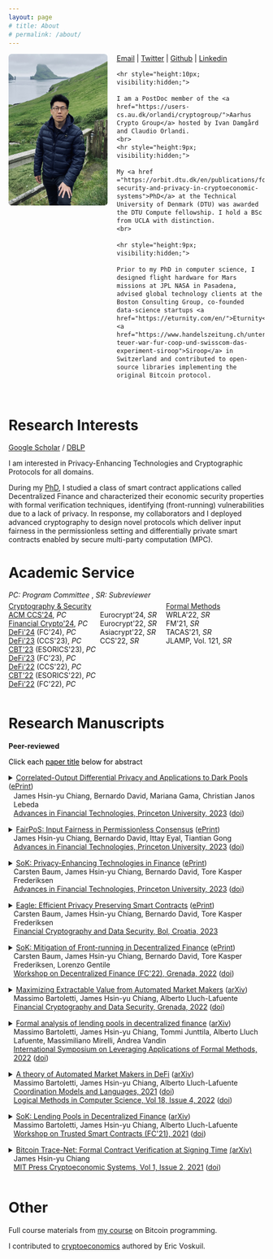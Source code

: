 ```yaml
---
layout: page
# title: About
# permalink: /about/
---
```

<script type="text/x-mathjax-config">
  MathJax.Hub.Config({
    tex2jax: {
      inlineMath: [ ['$','$'], ["\\(","\\)"] ],
      processEscapes: true
    }
  });
</script>

<script
  src="https://cdn.mathjax.org/mathjax/latest/MathJax.js?config=TeX-AMS-MML_HTMLorMML"
  type="text/javascript">
</script>


<div style = "display:inline-block; padding:0px 0px 20px 0px">
  
  <!-- Left column (Picture)-->
  <div style = "width:195px; float:left; padding:0px 18px 5px 0px">
    <img src="images/me2.png">
  </div>

  <!-- Right column (About) -->
  <div style = " padding:0px 0px 0px 0px;" >
    <a href="mailto:james.chiangwu@gmail.com">Email</a> | 
    <a href="https://twitter.com/digi_james">Twitter</a> | 
    <a href="https://github.com/jachiang">Github</a> | 
    <a href="https://www.linkedin.com/in/jameshsinyuchiang">Linkedin</a>

    <hr style="height:10px; visibility:hidden;">

    I am a PostDoc member of the <a href="https://users-cs.au.dk/orlandi/cryptogroup/">Aarhus Crypto Group</a> hosted by Ivan Damgård and Claudio Orlandi. 
    <br>
    <hr style="height:9px; visibility:hidden;">

    My <a href ="https://orbit.dtu.dk/en/publications/formal-security-and-privacy-in-cryptoeconomic-systems">PhD</a> at the Technical University of Denmark (DTU) was awarded the DTU Compute fellowship. I hold a BSc from UCLA with distinction. 
    <br>

    <hr style="height:9px; visibility:hidden;">

    Prior to my PhD in computer science, I designed flight hardware for Mars missions at JPL NASA in Pasadena, advised global technology clients at the Boston Consulting Group, co-founded data-science startups <a href="https://eturnity.com/en/">Eturnity</a>, <a href="https://www.handelszeitung.ch/unternehmen/so-teuer-war-fur-coop-und-swisscom-das-experiment-siroop">Siroop</a> in Switzerland and contributed to open-source libraries implementing the original Bitcoin protocol.
  </div> 

</div>

# Research Interests

[Google Scholar](https://scholar.google.com/citations?hl=en&user=9NcawdAAAAAJ&view_op=list_works&sortby=pubdate) / [DBLP](https://dblp.uni-trier.de/pid/282/1574.html)

I am interested in Privacy-Enhancing Technologies and Cryptographic Protocols for all domains.

During my <a href ="https://orbit.dtu.dk/en/publications/formal-security-and-privacy-in-cryptoeconomic-systems">PhD</a>, I studied a class of smart contract applications called Decentralized Finance and characterized their economic security properties with formal verification techniques, identifying (front-running) vulnerabilities due to a lack of privacy. In response, my collaborators and I deployed advanced cryptography to design novel protocols which deliver input fairness in the permissionless setting and differentially private smart contracts enabled by secure multi-party computation (MPC). 

# Academic Service

<div style = "padding:0px 0px 5px 0px">
<em>PC: Program Committee</em> , <em>SR: Subreviewer</em>
</div>

<!-- Div containing floating divs ... -->
<div style = "display:inline-block; padding:0px 0px 5px 0px">

<div style = "width:180px; float:left; padding:0px 0px 5px 0px">
  <u>Cryptography & Security</u> <br>
    <a href="https://www.sigsac.org/ccs/CCS2024/">ACM CCS'24</a>, <em>PC</em> <br>
    <a href="https://fc24.ifca.ai/">Financial Crypto'24</a>, <em>PC</em> <br>
    <a href="https://fc24.ifca.ai/defi/">DeFi'24</a> (FC'24), <em>PC</em><br>
    <a href="https://defi.security/">DeFi'23</a> (CCS'23), <em>PC</em> <br>
    <a href="https://deic.uab.cat/cbt/cbt2023/">CBT'23</a> (ESORICS'23), <em>PC</em> <br>
    <a href="https://fc23.ifca.ai/defi/">DeFi'23</a> (FC'23), <em>PC</em><br>
    <a href="https://dl.acm.org/action/showFmPdf?doi=10.1145%2F3560832">DeFi'22</a> (CCS'22), <em>PC</em> <br>
    <a href="https://deic.uab.cat/cbt/cbt2022/">CBT'22</a> (ESORICS'22), <em>PC</em> <br>
    <a href="https://fc22.ifca.ai/defi/">DeFi'22</a> (FC'22), <em>PC</em>
</div>

<div style = "width:130px;  float:left;  padding:0px 0px 5px 0px">
  <br>
  Eurocrypt'24, <em>SR</em> <br>
  Eurocrypt'22, <em>SR</em> <br>
  Asiacrypt'22, <em>SR</em> <br>
  CCS'22, <em>SR</em>   
</div>

<div style = "width:190px;  float:left; padding:0px">
  <u>Formal Methods</u> <br>
  WRLA'22, <em>SR</em> <br>
  FM'21, <em>SR</em> <br>
  TACAS'21, <em>SR</em> <br>
  JLAMP, Vol. 121, <em>SR</em>
</div> 

</div>


# Research Manuscripts

<!-- **Under submission** -->

**Peer-reviewed** 

<span style="color: black">Click each <u>paper title</u> below for abstract</span>

<div style = "padding:0px 0px 15px 0px">
  <!-- begin: title & abstract -->
  <details>
    <summary><u>Correlated-Output Differential Privacy and Applications to Dark Pools</u> (<a href="https://eprint.iacr.org/2023/943">ePrint</a>)</summary>
    <div style = "padding:8px 0px 8px 10px;">
      In the classical setting of differential privacy, a privacy-preserving query is performed on a private database, after which the query result is released to the analyst; a differentially private query ensures that the presence of a single database entry is protected from the analyst’s view. In this work, we contribute the first definitional framework for differential privacy in the trusted curator setting; clients submit private inputs to the trusted curator, which then computes individual outputs privately returned to each client. The adversary is more powerful than the standard setting; it can corrupt up to n − 1 clients and subsequently decide inputs and learn outputs of corrupted parties. In this setting, the adversary also obtains leakage from the honest output that is correlated with a corrupted output. Standard differentially private mechanisms protect client inputs but do not mitigate output correlation leaking arbitrary client information, which can forfeit client privacy completely. We initiate the investigation of a novel notion of correlated output differential privacy to bound the leakage from output correlation in the trusted curator setting. We define the satisfaction of both standard and correlated-output differential privacy as round differential privacy and highlight the relevance of this novel privacy notion to all application domains in the trusted curator model. <br><br>

      We explore round differential privacy in traditional "dark pool" market venues, which promise privacy-preserving trade execution to mitigate front-running; privately submitted trade orders and trade execution are kept private by the trusted venue operator. We observe that dark pools satisfy neither classic nor correlated-output differential privacy; in markets with low trade activity, the adversary may trivially observe recurring, honest trading patterns, and anticipate and front-run future trades. In response, we present the first round differentially private market mechanisms that formally mitigate information leakage from all trading activity of a user. This is achieved with fuzzy order matching, inspired by the standard randomized response mechanism; however, this also introduces a liquidity mismatch as buy and sell orders are not guaranteed to execute pairwise, thereby weakening output correlation; this mismatch is compensated for by a round differentially private liquidity provider mechanism, which freezes a noisy amount of assets from the liquidity provider for the duration of a privacy epoch, but leaves trader balances unaffected. We propose oblivious algorithms for realizing our proposed market mechanisms with secure multi-party computation (MPC) and implement these in the Scale-Mamba Framework using Shamir Secret Sharing based MPC. We demonstrate practical, round differentially private trading with comparable throughput as prior work implementing (traditional) dark pool algorithms in MPC; our experiments demonstrate practicality for both traditional finance and decentralized finance settings.
  </div> 
  </details>
  <!-- begin: authors & venue -->
  <div style = "padding:2px 0px 0px 10px">
    James Hsin-yu Chiang, Bernardo David, Mariana Gama, Christian Janos Lebeda <br>
    <a href="https://aftconf.github.io/aft23/program.html"><u>A</u>dvances in <u>F</u>inancial <u>T</u>echnologies, Princeton University, 2023</a> 
    (<a href ="https://doi.org/10.4230/LIPIcs.AFT.2023.11">doi</a>)
  </div>
</div>

<div style = "padding:0px 0px 15px 0px">
  <!-- begin: title & abstract -->
  <details>
    <summary><u>FairPoS: Input Fairness in Permissionless Consensus</u> (<a href="https://eprint.iacr.org/2022/1442">ePrint</a>)</summary>
    <div style = "padding:8px 0px 8px 10px;" >
      In permissionless consensus, the ordering of transactions or inputs in each block is freely determined by an anonymously elected block leader. A rational block leader will choose an ordering of inputs that maximizes financial gain; the emergence of automatic market makers in decentralized finance enables the block leader to front-run honest trade orders by injecting its own inputs prior to and after honest trades. Front-running is rampant in decentralized finance and reduces the utility of the system by extracting financial value from honest trades and increasing demand for block-space. Current proposals to prevent input order attacks by encrypting user inputs are not permissionless, as they rely on small static committees to perform distributed key generation and threshold decryption. Such committees require party authentication, knowledge of the number of participating parties or do not permit player replaceability and are therefore not permissionless. Moreover, alternative solutions based on sequencing inputs in order of their arrival cannot prevent front-running in an unauthenticated peer-2-peer network where message arrival is adversarially controlled.
      <br><br>
      We present FairPoS, the first consensus protocol to achieve input fairness in the permissionless setting with security against adaptive adversaries in semi-synchronous networks. In FairPoS, the adversary cannot learn the plaintext of any client input before it is included in a block in the chain's common-prefix. Thus, input ordering attacks that depend on observing pending client inputs in the clear are no longer possible. In FairPoS, this is achieved via Delay Encryption (DeFeo et al., EUROCRYPT 2021), a recent cryptographic primitive related to time-lock puzzles, allowing all client inputs in a given round to be encrypted under a key that can only be extracted after enough time has elapsed. In contrast to alternative approaches, the key extraction task in delay encryption can, in principle, be performed by any party in the permissionless setting and requires no distribution of secret key material amongst authenticated parties. However, key extraction requires highly specialized hardware in practice. Thus, FairPoS requires resource-rich staking parties to insert extracted keys into blocks, enabling light-clients to decrypt past inputs and relieving parties who join the execution from decrypting all inputs in the entire chain history. Realizing this in proof-of-stake is non-trivial; naive application of key extraction to proof-of-stake can result in chain stalls lasting the entire key extraction period. We overcome this challenge with a novel key extraction protocol, which tolerates adversarial delays in block delivery intended to prevent key extraction from completing on schedule. Critically, this also enables the adoption of a new longest-extendable-chain rule which allows FairPoS to achieve the same guarantees as Ouroborous Praos against an adaptive adversary.      
    </div>
  </details>
  <!-- begin: authors & venue -->
  <div style = "padding:0px 0px 0px 10px">
    James Hsin-yu Chiang, Bernardo David, Ittay Eyal, Tiantian Gong <br>
    <a href="https://aftconf.github.io/aft23/program.html"><u>A</u>dvances in <u>F</u>inancial <u>T</u>echnologies, Princeton University, 2023</a> 
    (<a href ="https://doi.org/10.4230/LIPIcs.AFT.2023.10">doi</a>)<br>
  </div>
</div>

<div style = "padding:0px 0px 15px 0px">
  <!-- begin: title & abstract -->
  <details>
    <summary><u>SoK: Privacy-Enhancing Technologies in Finance</u> (<a href="https://eprint.iacr.org/2023/122">ePrint</a>)</summary>
    <div style = "padding:8px 0px 8px 10px;" >
    ... abstract...  
    </div>
  </details>
  <!-- begin: authors & venue -->
  <div style = "padding:0px 0px 0px 10px">
  Carsten Baum, James Hsin-yu Chiang, Bernardo David, Tore Kasper Frederiksen<br>
      <a href="https://aftconf.github.io/aft23/program.html"><u>A</u>dvances in <u>F</u>inancial <u>T</u>echnologies, Princeton University, 2023</a> 
      (<a href ="https://doi.org/10.4230/LIPIcs.AFT.2023.12">doi</a>)
  </div>
</div>

<div style = "padding:0px 0px 15px 0px">
  <!-- begin: title & abstract -->
  <details>
    <summary><u>Eagle: Efficient Privacy Preserving Smart Contracts</u> (<a href="https://eprint.iacr.org/2022/1435">ePrint</a>)</summary>
    <div style = "padding:8px 0px 8px 10px;" >
    ... abstract...  
    </div>
  </details>
  <!-- begin: authors & venue -->
  <div style = "padding:0px 0px 0px 10px">
    Carsten Baum, James Hsin-yu Chiang, Bernardo David, Tore Kasper Frederiksen <br>
    <a href="https://fc23.ifca.ai/program.html"><u>F</u>inancial <u>C</u>ryptography and Data Security, Bol, Croatia, 2023</a> 
  </div>
</div>

<div style = "padding:0px 0px 15px 0px">
  <!-- begin: title & abstract -->
  <details>
    <summary><u>SoK: Mitigation of Front-running in Decentralized Finance</u> (<a href="https://eprint.iacr.org/2021/1628">ePrint</a>)</summary>
    <div style = "padding:8px 0px 8px 10px;" >
      ... abstract...  
    </div>
  </details>
  <!-- begin: authors & venue -->
  <div style = "padding:0px 0px 0px 10px">
    Carsten Baum, James Hsin-yu Chiang, Bernardo David, Tore Kasper Frederiksen, Lorenzo Gentile <br>
    <a href="https://fc22.ifca.ai/defi/program.html">Workshop on <u>De</u>centralized <u>Fi</u>nance (FC'22), Grenada, 2022</a> (<a href ="https://doi.org/10.1007/978-3-031-32415-4_17">doi</a>)
  </div>
</div>

<div style = "padding:0px 0px 15px 0px">
  <!-- begin: title & abstract -->
  <details>
    <summary><u>Maximizing Extractable Value from Automated Market Makers</u> (<a href="https://arxiv.org/abs/2106.01870">arXiv</a>)</summary>
    <div style = "padding:8px 0px 8px 10px;" >
      ... abstract...  
    </div>
  </details>
  <!-- begin: authors & venue -->
  <div style = "padding:0px 0px 0px 10px">
    Massimo Bartoletti, James Hsin-yu Chiang, Alberto Lluch-Lafuente <br>
    <a href="https://fc22.ifca.ai/program.html"><u>F</u>inancial <u>C</u>ryptography and Data Security, Grenada, 2022</a> (<a href="https://doi.org/10.1007/978-3-031-18283-9_1">doi</a>)
  </div>
</div>

<div style = "padding:0px 0px 15px 0px">
  <!-- begin: title & abstract -->
  <details>
    <summary><u>Formal analysis of lending pools in decentralized finance</u>  (<a href="https://arxiv.org/abs/2206.01333">arXiv</a>)</summary>
    <div style = "padding:8px 0px 8px 10px;" >
    ... abstract...  
    </div>
  </details>
  <!-- begin: authors & venue -->
  <div style = "padding:0px 0px 0px 10px">
    Massimo Bartoletti, James Hsin-yu Chiang, Tommi Junttila, Alberto Lluch Lafuente, Massimiliano Mirelli, Andrea Vandin <br>
    <a href = "https://2022.isola-conference.org/program/"><u>I</u>nternational <u>S</u>ymposium <u>o</u>n <u>L</u>everaging <u>A</u>pplications of Formal Methods, 2022</a> (<a href="https://doi.org/10.1007/978-3-031-19759-8_21">doi</a>)
  </div>
</div>

<div style = "padding:0px 0px 15px 0px">
  <!-- begin: title & abstract -->
  <details>
    <summary><u>A theory of Automated Market Makers in DeFi</u> (<a href="https://arxiv.org/abs/2102.11350v2">arXiv</a>)</summary>
    <div style = "padding:8px 0px 8px 10px;" >
      ... abstract...  
    </div>
  </details>
  <!-- begin: authors & venue -->
  <div style = "padding:0px 0px 0px 10px">
    Massimo Bartoletti, James Hsin-yu Chiang, Alberto Lluch-Lafuente <br>
    <a href="https://www.discotec.org/2021/programme"><u>Coordination</u> Models and Languages, 2021</a> (<a href="https://doi.org/10.1007/978-3-030-78142-2_11">doi</a>) <br>
    <a href="https://lmcs.episciences.org/volume/view/id/681"><u>L</u>ogical <u>M</u>ethods in <u>C</u>omputer <u>S</u>cience, Vol 18, Issue 4, 2022</a> (<a href="https://doi.org/10.46298/lmcs-18(4:12)2022">doi</a>) 
  </div>
</div>

<div style = "padding:0px 0px 15px 0px">
  <!-- begin: title & abstract -->
  <details>
    <summary><u>SoK: Lending Pools in Decentralized Finance</u> (<a href="https://arxiv.org/abs/2012.13230">arXiv</a>)<br></summary>
    <div style = "padding:8px 0px 8px 10px;" >
      ... abstract...  
    </div>
  </details>
  <!-- begin: authors & venue -->
  <div style = "padding:0px 0px 0px 10px">
    Massimo Bartoletti, James Hsin-yu Chiang, Alberto Lluch-Lafuente <br>
    <a href="https://fc21.ifca.ai/wtsc/program.html"><u>W</u>orkshop on <u>T</u>rusted <u>S</u>mart <u>C</u>ontracts (FC'21), 2021</a> (<a href="https://doi.org/10.1007/978-3-662-63958-0_40">doi</a>)
  </div>
</div>

<div style = "padding:0px 0px 15px 0px">
  <!-- begin: title & abstract -->
  <details>
    <summary><u> Bitcoin Trace-Net: Formal Contract Verification at Signing Time</u> <a href="https://arxiv.org/abs/2007.07528">(arXiv)</a></summary>
    <div style = "padding:8px 0px 8px 10px;" >
      ... abstract...  
    </div>
  </details>
  <!-- begin: authors & venue -->
  <div style = "padding:0px 0px 0px 10px">
    James Hsin-yu Chiang <br>
    <a href = "https://cryptoeconomicsystems.pubpub.org/vol1-2">MIT Press <u>C</u>rypto<u>e</u>conomic <u>S</u>ystems, Vol 1, Issue 2, 2021</a> (<a href="https://cryptoeconomicsystems.pubpub.org/pub/chiang-trace-net/release/4">doi</a>)
  </div>
</div>


# Other
<div style = "display:inline-block; padding:0px 0px 20px 0px">
Full course materials from <a href="https://teachbitcoin.io/curriculum/">my course</a> on Bitcoin programming.<br>

I contributed to <a href="https://voskuil.org/cryptoeconomics/">cryptoeconomics</a> authored by Eric Voskuil.
</div>
